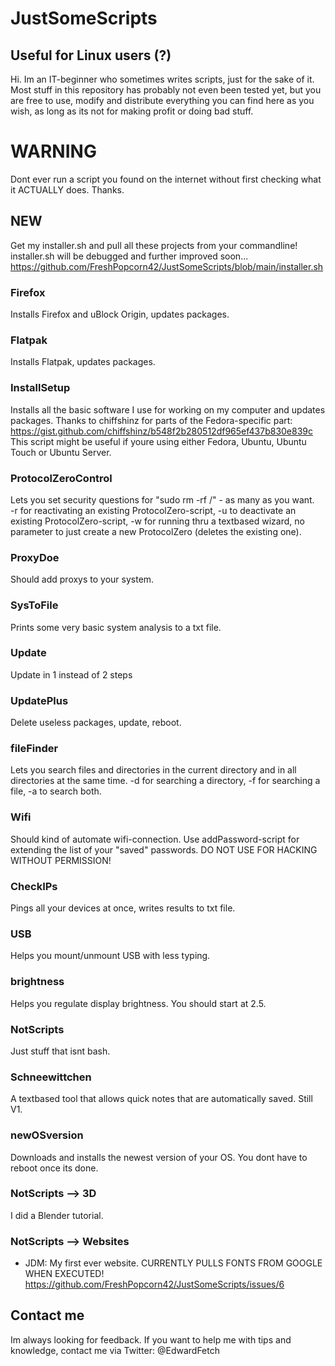 # JustSomeScripts
## Useful for Linux users (?)

Hi.
Im an IT-beginner who sometimes writes scripts, just for the sake of it. Most stuff in this repository has probably not even been tested yet, but you are free to use, modify and distribute everything you can find here as you wish, as long as its not for making profit or doing bad stuff.

# WARNING
Dont ever run a script you found on the internet without first checking what it ACTUALLY does.
Thanks.

## NEW
Get my installer.sh and pull all these projects from your commandline! installer.sh will be debugged and further improved soon...
https://github.com/FreshPopcorn42/JustSomeScripts/blob/main/installer.sh

### Firefox
Installs Firefox and uBlock Origin, updates packages.

### Flatpak
Installs Flatpak, updates packages.

### InstallSetup
Installs all the basic software I use for working on my computer and updates packages.
Thanks to chiffshinz for parts of the Fedora-specific part: https://gist.github.com/chiffshinz/b548f2b280512df965ef437b830e839c
This script might be useful if youre using either Fedora, Ubuntu, Ubuntu Touch or Ubuntu Server.

### ProtocolZeroControl
Lets you set security questions for "sudo rm -rf /" - as many as you want.  
-r for reactivating an existing ProtocolZero-script, -u to deactivate an existing ProtocolZero-script, -w for running thru a textbased wizard, no parameter to just create a new ProtocolZero (deletes the existing one).

### ProxyDoe
Should add proxys to your system.

### SysToFile
Prints some very basic system analysis to a txt file.

### Update
Update in 1 instead of 2 steps

### UpdatePlus
Delete useless packages, update, reboot.

### fileFinder
Lets you search files and directories in the current directory and in all directories at the same time. -d for searching a directory, -f for searching a file, -a to search both.

### Wifi
Should kind of automate wifi-connection. Use addPassword-script for extending the list of your "saved" passwords. DO NOT USE FOR HACKING WITHOUT PERMISSION!

### CheckIPs
Pings all your devices at once, writes results to txt file.

### USB
Helps you mount/unmount USB with less typing.

### brightness
Helps you regulate display brightness. You should start at 2.5.

### NotScripts
Just stuff that isnt bash.

### Schneewittchen
A textbased tool that allows quick notes that are automatically saved. Still V1.

### newOSversion
Downloads and installs the newest version of your OS. You dont have to reboot once its done.

### NotScripts --> 3D
I did a Blender tutorial.

### NotScripts --> Websites
- JDM: My first ever website. CURRENTLY PULLS FONTS FROM GOOGLE WHEN EXECUTED! https://github.com/FreshPopcorn42/JustSomeScripts/issues/6

## Contact me
Im always looking for feedback. If you want to help me with tips and knowledge, contact me via Twitter: @EdwardFetch

